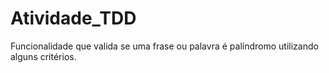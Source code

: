 # Atividade_TDD
Funcionalidade que valida se uma frase ou palavra é palíndromo utilizando alguns critérios.
